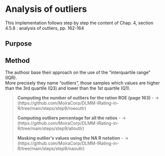 # Analysis of outliers

This implementation follows step by step the content of Chap. 4, section 4.5.8 :  analysis of outliers, pp. 162-164<br>

## Purpose

## Method

The authosr base their approach on the use of the “interquartile range” (IQR).<br>
More precisely they name “outliers”, those samples which values are higher than the 3rd quartile (Q3) and lower than the 1st quartile (Q1).

> <p><strong>Computing the number of outliers for the ration ROE (page 163) </strong> - -> (https://github.com/MoiraCorp/DLMM-IRating-in-R/tree/main/steps/step9/roeoutlr)</p>
> <p><strong>Computing outliers percentage for all the ratios</strong> - -> (https://github.com/MoiraCorp/DLMM-IRating-in-R/tree/main/steps/step9/alloutlr)</p>
> <p><strong>Masking outlier's values using the NA R notation</strong> - -> (https://github.com/MoiraCorp/DLMM-IRating-in-R/tree/main/steps/step9/naoutlr)</p>
